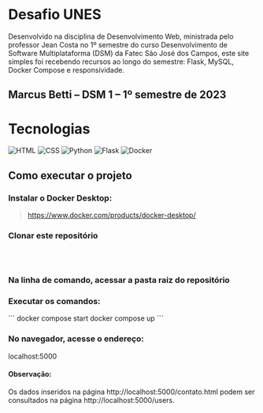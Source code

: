 # Desafio UNES

Desenvolvido na disciplina de Desenvolvimento Web, ministrada pelo professor Jean Costa no 1º semestre do curso Desenvolvimento de Software Multiplataforma (DSM) da Fatec São José dos Campos, este site simples foi recebendo recursos ao longo do semestre: Flask, MySQL, Docker Compose e responsividade.

## Marcus Betti – DSM 1 – 1º semestre de 2023

# Tecnologias 

![HTML](https://img.shields.io/badge/HTML5-E34F26?style=for-the-badge&logo=html5&logoColor=white)
![CSS](https://img.shields.io/badge/CSS3-1572B6?style=for-the-badge&logo=css3&logoColor=white)
![Python](https://img.shields.io/badge/Python-3776AB?style=for-the-badge&logo=python&logoColor=white)
![Flask](https://img.shields.io/badge/Flask-000000?style=for-the-badge&logo=flask&logoColor=white)
![Docker](https://img.shields.io/badge/docker-%230db7ed.svg?style=for-the-badge&logo=docker&logoColor=white)

## Como executar o projeto
<h3>Instalar o Docker Desktop:</h3>

> https://www.docker.com/products/docker-desktop/ <br>

<h3>Clonar este repositório</h3>

``` git clone https://github.com/marcusvbe/Site-Dev-Web-1.-semestre
```
<br>

<h3>Na linha de comando, acessar a pasta raiz do repositório</h3>

<h3>Executar os comandos:</h3>
``` docker compose start 
    docker compose up
```

<h3>No navegador, acesse o endereço:</h3>
localhost:5000

<h4>Observação:</h4>
Os dados inseridos na página http://localhost:5000/contato.html podem ser consultados na página http://localhost:5000/users.


